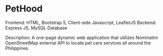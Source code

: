 # PetHood

Frontend: HTML, Bootstrap 5, Client-side Javascript, LeafletJS
Backend: Express JS, MySQL Database

Description:
A one-page dynamic web application that utilizes Nominatim OpenStreetMap external API to locate pet care services all around the Philippines.
